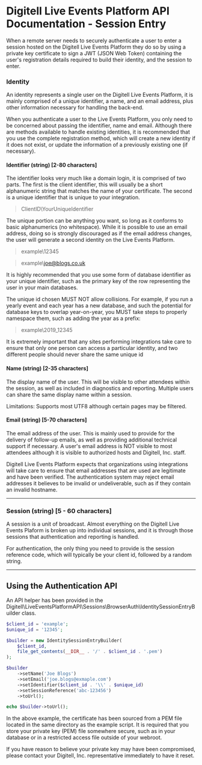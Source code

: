 # Digitell Live Events Platform API Documentation - Session Entry

When a remote server needs to securely authenticate a user to enter a
session hosted on the Digitell Live Events Platform they do so by using a
private key certificate to sign a JWT (JSON Web Token) containing
the user's registration details required to build their identity, 
and the session to enter.

### Identity
An identity represents a single user on the Digitell Live Events Platform, it
is mainly comprised of a unique identifier, a name, and an email address, plus
other information necessary for handling the back-end.

When you authenticate a user to the Live Events Platform, you only need to be
concerned about passing the identifier, name and email. Although there are methods
available to handle existing identities, it is recommended that you use the complete
registration method, which will create a new identity if it does not exist, or 
update the information of a previously existing one (if necessary).

#### Identifier (string) [2-80 characters]
The identifier looks very much like a domain login, it is comprised of two parts.
The first is the client identifier, this will usually be a short alphanumeric string
that matches the name of your certificate. The second is a unique identifier that
is unique to your integration.

> ClientID\YourUniqueIdentifier

The unique portion can be anything you want, so long as it conforms to basic 
alphanumerics (no whitespace). While it is possible to use an email address, doing
so is strongly discouraged as if the email address changes, the user will generate
a second identity on the Live Events Platform.

> example\12345

> example\joe@blogs.co.uk

It is highly recommended that you use some form of database identifier as your
unique identifier, such as the primary key of the row representing the user in your
main databases.

The unique id chosen MUST NOT allow collisions. For example, if you run a yearly event
and each year has a new database, and such the potential for database keys to overlap
year-on-year, you MUST take steps to properly namespace them, such as adding the year as 
a prefix:

> example\\2019_12345

It is extremely important that any sites performing integrations take care to 
ensure that only one person can access a particular identity, and two different 
people should never share the same unique id

#### Name (string) [2-35 characters]
The display name of the user. This will be visible to other attendees within the session,
as well as included in diagnostics and reporting. Multiple users can share the same display
name within a session.

Limitations: Supports most UTF8 although certain pages may be filtered.

#### Email (string) [5-70 characters]
The email address of the user. This is mainly used to provide for the delivery of follow-up
emails, as well as providing additional technical support if necessary. A user's email address
is NOT visible to most attendees although it is visible to authorized hosts and Digitell, Inc. 
staff. 

Digitell Live Events Platform expects that organizations using integrations will take care
to ensure that email addresses that are used are legitimate and have been verified. The authentication
system may reject email addresses it believes to be invalid or undeliverable, such as if they 
contain an invalid hostname.

---

### Session (string) [5 - 60 characters]
A session is a unit of broadcast. Almost everything on the Digitell Live Events Plaform is broken
up into individual sessions, and it is through those sessions that authentication and reporting is
handled.

For authentication, the only thing you need to provide is the session reference code, which will typically
be your client id, followed by a random string.

---

## Using the Authentication API
An API helper has been provided in the Digitell\LiveEventsPlatformAPI\Sessions\BrowserAuth\IdentitySessionEntryBuilder
class. 

```php
$client_id = 'example';
$unique_id = '12345';

$builder = new IdentitySessionEntryBuilder(
    $client_id,
    file_get_contents(__DIR__ . '/' . $client_id . '.pem')
);

$builder
    ->setName('Joe Blogs')
    ->setEmail('joe.blogs@exmaple.com')
    ->setIdentifier($client_id . '\\' . $unique_id)
    ->setSessionReference('abc-123456')
    ->toUrl();

echo $builder->toUrl();
```

In the above example, the certificate has been sourced from a PEM file located in the
same directory as the example script. It is required that you store your private key (PEM)
file somewhere secure, such as in your database or in a restricted access file outside of
your webroot.

If you have reason to believe your private key may have been compromised, please contact your
Digitell, Inc. representative immediately to have it reset.